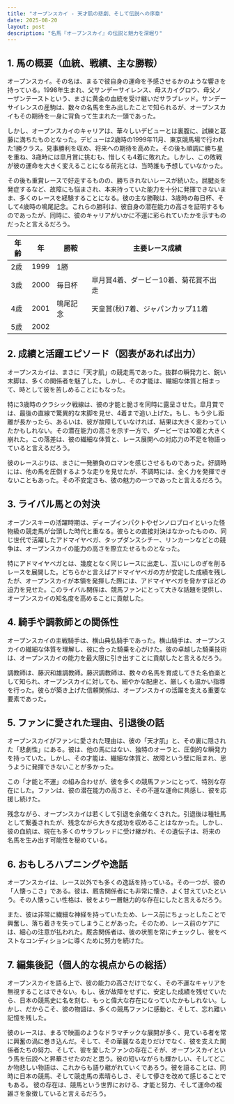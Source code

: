 ```yaml
---
title: "オープンスカイ - 天才肌の悲劇、そして伝説への序章"
date: 2025-08-20
layout: post
description: "名馬『オープンスカイ』の伝説と魅力を深堀り"
---
```


## 1. 馬の概要（血統、戦績、主な勝鞍）

オープンスカイ。その名は、まるで彼自身の運命を予感させるかのような響きを持っている。1998年生まれ、父サンデーサイレンス、母スカイグロウ、母父ノーザンテーストという、まさに黄金の血統を受け継いだサラブレッド。サンデーサイレンスの産駒は、数々の名馬を生み出したことで知られるが、オープンスカイもその期待を一身に背負って生まれた一頭であった。

しかし、オープンスカイのキャリアは、華々しいデビューとは裏腹に、試練と葛藤に満ちたものとなった。デビューは2歳時の1999年11月、東京競馬場で行われた1勝クラス。見事勝利を収め、将来への期待を高めた。その後も順調に勝ち星を重ね、3歳時には皐月賞に挑むも、惜しくも4着に敗れた。しかし、この敗戦が彼の運命を大きく変えることになる前兆とは、当時誰も予想していなかった。

その後も重賞レースで好走するものの、勝ちきれないレースが続いた。屈腱炎を発症するなど、故障にも悩まされ、本来持っていた能力を十分に発揮できないまま、多くのレースを経験することになる。彼の主な勝鞍は、3歳時の毎日杯、そして4歳時の鳴尾記念。これらの勝利は、彼自身の潜在能力の高さを証明するものであったが、同時に、彼のキャリアがいかに不運に彩られていたかを示すものだったと言えるだろう。

| 年齢 | 年 | 勝鞍 | 主要レース成績 |
|---|---|---|---|
| 2歳 | 1999 | 1勝 |  |
| 3歳 | 2000 | 毎日杯 | 皐月賞4着、ダービー10着、菊花賞不出走 |
| 4歳 | 2001 | 鳴尾記念 | 天皇賞(秋)7着、ジャパンカップ11着 |
| 5歳 | 2002 |  |  |


## 2. 成績と活躍エピソード（図表があれば出力）

オープンスカイは、まさに「天才肌」の競走馬であった。抜群の瞬発力と、鋭い末脚は、多くの関係者を魅了した。しかし、その才能は、繊細な体質と相まって、時として彼を苦しめることにもなった。

特に3歳時のクラシック戦線は、彼の才能と脆さを同時に露呈させた。皐月賞では、最後の直線で驚異的な末脚を見せ、4着まで追い上げた。もし、もう少し距離が長かったら、あるいは、彼が故障していなければ、結果は大きく変わっていたかもしれない。その潜在能力の高さを示す一方で、ダービーでは10着と大きく崩れた。この落差は、彼の繊細な体質と、レース展開への対応力の不足を物語っていると言えるだろう。

彼のレースぶりは、まさに一発勝負のロマンを感じさせるものであった。好調時には、他の馬を圧倒するような走りを見せたが、不調時には、全く力を発揮できないこともあった。その不安定さも、彼の魅力の一つであったと言えるだろう。


## 3. ライバル馬との対決

オープンスキーの活躍時期は、ディープインパクトやゼンノロブロイといった怪物級の競走馬が台頭した時代と重なる。彼らとの直接対決はなかったものの、同じ世代で活躍したアドマイヤベガ、タップダンスシチー、リンカーンなどとの競争は、オープンスカイの能力の高さを際立たせるものとなった。

特にアドマイヤベガとは、幾度となく同じレースに出走し、互いにしのぎを削るレースを展開した。どちらかと言えばアドマイヤベガの方が安定した成績を残したが、オープンスカイが本領を発揮した際には、アドマイヤベガを脅かすほどの迫力を見せた。このライバル関係は、競馬ファンにとって大きな話題を提供し、オープンスカイの知名度を高めることに貢献した。


## 4. 騎手や調教師との関係性

オープンスカイの主戦騎手は、横山典弘騎手であった。横山騎手は、オープンスカイの繊細な体質を理解し、彼に合った騎乗を心がけた。彼の卓越した騎乗技術は、オープンスカイの能力を最大限に引き出すことに貢献したと言えるだろう。

調教師は、藤沢和雄調教師。藤沢調教師は、数々の名馬を育成してきた名伯楽として知られ、オープンスカイに対しても、細やかな配慮と、厳しくも温かい指導を行った。彼らが築き上げた信頼関係は、オープンスカイの活躍を支える重要な要素であった。


## 5. ファンに愛された理由、引退後の話

オープンスカイがファンに愛された理由は、彼の「天才肌」と、その裏に隠された「悲劇性」にある。彼は、他の馬にはない、独特のオーラと、圧倒的な瞬発力を持っていた。しかし、その才能は、繊細な体質と、故障という壁に阻まれ、思うように発揮できないことが多かった。

この「才能と不運」の組み合わせが、彼を多くの競馬ファンにとって、特別な存在にした。ファンは、彼の潜在能力の高さと、その不運な運命に共感し、彼を応援し続けた。

残念ながら、オープンスカイは若くして引退を余儀なくされた。引退後は種牡馬として繋養されたが、残念ながら大きな成功を収めることはなかった。しかし、彼の血統は、現在も多くのサラブレッドに受け継がれ、その遺伝子は、将来の名馬を生み出す可能性を秘めている。


## 6. おもしろハプニングや逸話

オープンスカイは、レース以外でも多くの逸話を持っている。その一つが、彼の「人懐っこさ」である。彼は、厩舎関係者にも非常に懐き、よく甘えていたという。その人懐っこい性格は、彼をより一層魅力的な存在にしたと言えるだろう。


また、彼は非常に繊細な神経を持っていたため、レース前にちょっとしたことで興奮し、落ち着きを失ってしまうことがあった。そのため、レース前のケアには、細心の注意が払われた。厩舎関係者は、彼の状態を常にチェックし、彼をベストなコンディションに導くために努力を続けた。


## 7. 編集後記（個人的な視点からの総括）

オープンスカイを語る上で、彼の能力の高さだけでなく、その不運なキャリアを無視することはできない。もし、彼が故障をせずに、安定した成績を残せていたら、日本の競馬史に名を刻む、もっと偉大な存在になっていたかもしれない。しかし、だからこそ、彼の物語は、多くの競馬ファンに感動と、そして、忘れ難い記憶を残した。

彼のレースは、まるで映画のようなドラマチックな展開が多く、見ている者を常に興奮の渦に巻き込んだ。そして、その華麗なる走りだけでなく、彼を支えた関係者たちの努力、そして、彼を愛したファンの存在こそが、オープンスカイという馬を伝説へと昇華させたのだと思う。彼の短いながらも輝かしい、そしてどこか物悲しい物語は、これからも語り継がれていくであろう。彼を語ることは、同時に日本の競馬、そして競走馬の素晴らしさ、そして儚さを改めて感じることでもある。  彼の存在は、競馬という世界における、才能と努力、そして運命の複雑さを象徴していると言えるだろう。
